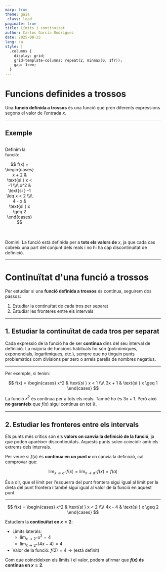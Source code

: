 ```yaml
---
marp: true
theme: gaia
_class: lead
paginate: true
title: Límits i continuitat
author: Carlos García Rodríguez
date: 2025-08-25
lang: ca
style: |
  .columns {
    display: grid;
    grid-template-columns: repeat(2, minmax(0, 1fr));
    gap: 1rem;
  }
---
```


<!-- Incluimos JSXGraph -->
<link rel="stylesheet" href="https://cdnjs.cloudflare.com/ajax/libs/jsxgraph/1.4.0/jsxgraph.css" />
<script src="https://cdnjs.cloudflare.com/ajax/libs/jsxgraph/1.4.0/jsxgraphcore.js"></script>

# Funcions definides a trossos

Una **funció definida a trossos** és una funció que pren diferents expressions segons el valor de l’entrada $x$.

---

## Exemple

<div class="columns">
<div>

Definim la funció:

$$
f(x) =
\begin{cases}
x + 2 & \text{si } x < -1 \\\\
x^2 & \text{si } -1 \leq x < 2 \\\\
4 - x & \text{si } x \geq 2
\end{cases}
$$

</div>
<div>

<div id="jxgbox-piecwise" class="jxgbox" style="width:500px; height:300px; margin: 0 auto;"></div>
<script>
  const board = JXG.JSXGraph.initBoard('jxgbox-piecwise', {
    boundingbox: [-5, 5, 5, -2],
    axis: true,
    showNavigation: true,
    showCopyright: false
  });
  // f(x) = x + 2, per x < -1
  board.create('functiongraph', [
    function (x) { return x + 2; },
    -5, -1
  ], {
    strokeColor: 'blue'
  });
  // f(x) = x^2, per -1 <= x < 2
  board.create('functiongraph', [
    function (x) { return x * x; },
    -1, 2
  ], {
    strokeColor: 'green'
  });
  // f(x) = 4 - x, per x >= 2
  board.create('functiongraph', [
    function (x) { return 4 - x; },
    2, 5
  ], {
    strokeColor: 'orange'
  });
  // Cercles buits i plens per marcar continuïtat
  board.create('point', [-1, 1], {face: 'o', size: 3, fixed: true, color: 'blue'});  // punt obert
  board.create('point', [-1, 1], {size: 1, fixed: true, color: 'green'});  // ajuda pel segment
  board.create('point', [2, 4], {face: 'o', size: 3, fixed: true, strokeColor: 'green', fillColor: 'white'});  // punt obert
  board.create('point', [2, 2], {size: 3, fixed: true, color: 'orange'});  // punt tancat
</script>

</div>
</div>

Domini: La funció està definida per a **tots els valors de** $x$, ja que cada cas cobreix una part del conjunt dels reals i no hi ha cap discontinuïtat de definició.

---

# Continuïtat d'una funció a trossos

Per estudiar si una **funció definida a trossos** és contínua, seguirem dos passos:

1. Estudiar la continuïtat de cada tros per separat
2. Estudiar les fronteres entre els intervals

---

## 1. Estudiar la continuïtat de cada tros per separat

Cada expressió de la funció ha de ser **contínua** dins del seu interval de definició. La majoria de funcions habituals ho són (polinòmiques, exponencials, logarítmiques, etc.), sempre que no tinguin punts problemàtics com divisions per zero o arrels parells de nombres negatius.

---

Per exemple, si tenim:

$$
f(x) =
\begin{cases}
x^2 & \text{si } x < 1 \\\\
3x + 1 & \text{si } x \geq 1
\end{cases}
$$

La funció $x^2$ és contínua per a tots els reals. També ho és $3x + 1$. Però això **no garanteix** que $f(x)$ sigui contínua en tot $\mathbb{R}$.

---

## 2. Estudiar les fronteres entre els intervals

Els punts més crítics són els **valors on canvia la definició de la funció**, ja que poden aparèixer discontinuïtats. Aquests punts solen coincidir amb els extrems dels intervals.

Per veure si $f(x)$ és **contínua en un punt $a$** on canvia la definició, cal comprovar que:

$$\lim_{x \to a^-} f(x) = \lim_{x \to a^+} f(x) = f(a)$$

És a dir, que el límit per l'esquerra del punt frontera sigui igual al límit per la dreta del punt frontera i també sigui igual al valor de la funció en aquest punt.

---

$$
f(x) =
\begin{cases}
x^2 & \text{si } x < 2 \\\\
4x - 4 & \text{si } x \geq 2
\end{cases}
$$

Estudiem la **continuïtat en $x = 2$**:

- Límits laterals:
  - $\lim_{x \to 2^-} x^2 = 4$
  - $\lim_{x \to 2^+} (4x - 4) = 4$
- Valor de la funció: $f(2) = 4 \Rightarrow \text{(està definit)}$

Com que coincideixen els límits i el valor, podem afirmar que **$f(x)$ és contínua en $x = 2$**.

<div id="jxg-discontinua" class="jxgbox" style="width: 500px; height: 300px; margin: auto;"></div>
<script type="text/javascript">
  const board1 = JXG.JSXGraph.initBoard('jxg-discontinua', {
    boundingbox: [-1, 10, 5, -2],
    axis: true,
    showCopyright: false,
    showNavigation: false,
    pan: { enabled: true, needTwoFingers: false }
  });
  // Primer tros: f(x) = x^2, per a x < 2
  board1.create('functiongraph', [
    function(x) { return x*x; },
    -1, 2
  ], {strokeColor: 'blue'});
  // Punt buit (x = 2, y = 4), no definit al primer tros
  board1.create('point', [2, 4], {
    face: 'o',
    fillColor: 'white',
    strokeColor: 'blue',
    fixed: true,
    name: ''
  });
  // Segon tros: f(x) = x + 1, per a x ≥ 2
  board1.create('functiongraph', [
    function(x) { return 4*x-4; },
    2, 5
  ], {strokeColor: 'red'});
  // Punt tancat (x = 2, y = 3), valor real del segon tros
  board1.create('point', [2, 4], {
    size: 1,
    face: 'o',
    fillColor: 'red',
    strokeColor: 'red',
    fixed: true,
    name: ''
  });
</script>
